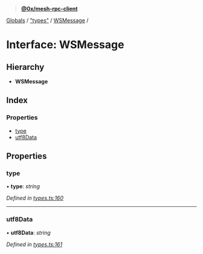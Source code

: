 > **[@0x/mesh-rpc-client](../README.md)**

[Globals](../globals.md) / ["types"](../modules/_types_.md) / [WSMessage](_types_.wsmessage.md) /

# Interface: WSMessage

## Hierarchy

* **WSMessage**

## Index

### Properties

* [type](_types_.wsmessage.md#type)
* [utf8Data](_types_.wsmessage.md#utf8data)

## Properties

###  type

• **type**: *string*

*Defined in [types.ts:160](https://github.com/0xProject/0x-mesh/blob/32339c4/rpc/clients/typescript/src/types.ts#L160)*

___

###  utf8Data

• **utf8Data**: *string*

*Defined in [types.ts:161](https://github.com/0xProject/0x-mesh/blob/32339c4/rpc/clients/typescript/src/types.ts#L161)*